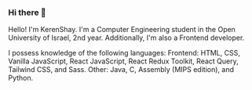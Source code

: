 ### Hi there 👋

Hello! I'm KerenShay. I'm a Computer Engineering student in the Open University of Israel, 2nd year. 
Additionally, I'm also a Frontend developer.

I possess knowledge of the following languages:
Frontend: HTML, CSS, Vanilla JavaScript, React JavaScript, React Redux Toolkit, React Query, Tailwind CSS, and Sass.
Other: Java, C, Assembly (MIPS edition), and Python.

<!--
**KerenShay877/KerenShay877** is a ✨ _special_ ✨ repository because its `README.md` (this file) appears on your GitHub profile.

Here are some ideas to get you started:
  
- 🔭 I’m currently working on ...
- 🌱 I’m currently learning ...
- 👯 I’m looking to collaborate on ...
- 🤔 I’m looking for help with ...
- 💬 Ask me about ...
- 📫 How to reach me: ...
- 😄 Pronouns: ...
- ⚡ Fun fact: ...
-->
